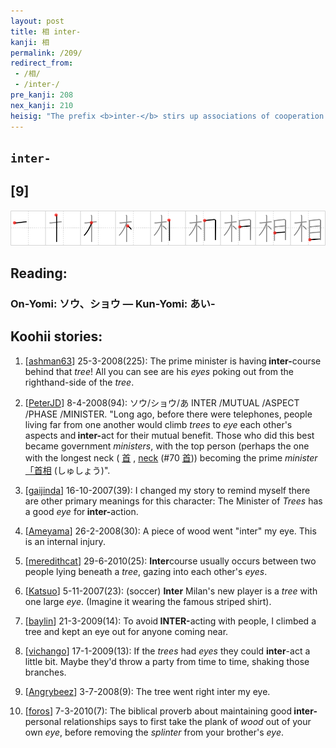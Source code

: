 ```yaml
---
layout: post
title: 相 inter-
kanji: 相
permalink: /209/
redirect_from:
 - /相/
 - /inter-/
pre_kanji: 208
nex_kanji: 210
heisig: "The prefix <b>inter-</b> stirs up associations of cooperation among people. From there we read off the elements: <i>tree</i> . . . <i>eye</i>. With only a slight leap of the imagination, those two words call to mind the scriptural proverb about first taking the block of timber out of one's own <i>eye</i> before helping your neighbors with the splinter in theirs. What more useful rule for <b>inter-</b>human relationships, and what more useful tool for remembering this kanji!"
---
```


## `inter-`

## [9]

<div class="stroke"><img src="../images/E79BB8.png" /></div>

## Reading:

### On-Yomi: ソウ、ショウ &mdash; Kun-Yomi: あい-

## Koohii stories:

1) [<a href="http://kanji.koohii.com/profile/ashman63">ashman63</a>] 25-3-2008(225): The prime minister is having<strong> inter-</strong>course behind that <em>tree</em>! All you can see are his <em>eyes</em> poking out from the righthand-side of the <em>tree</em>. 

2) [<a href="http://kanji.koohii.com/profile/PeterJD">PeterJD</a>] 8-4-2008(94): ソウ/ショウ/あ INTER /MUTUAL /ASPECT /PHASE /MINISTER. &quot;Long ago, before there were telephones, people living far from one another would climb <em>trees</em> to <em>eye</em> each other&#039;s aspects and<strong> inter-</strong>act for their mutual benefit. Those who did this best became government <em>ministers</em>, with the top person (perhaps the one with the longest neck (  <a href="http://jisho.org/kanji/details/首">首</a>  , <a href="../70">neck</a> <span class="index">(#70 <a href="http://jisho.org/kanji/details/首">首</a>)</span>) becoming the prime <em>minister</em>   <a href="http://jisho.org/kanji/details/「首相">「首相</a>   (しゅしょう)&quot;. 

3) [<a href="http://kanji.koohii.com/profile/gaijinda">gaijinda</a>] 16-10-2007(39): I changed my story to remind myself there are other primary meanings for this character: The Minister of <em>Trees</em> has a good <em>eye</em> for<strong> inter-</strong>action. 

4) [<a href="http://kanji.koohii.com/profile/Ameyama">Ameyama</a>] 26-2-2008(30): A piece of wood went &quot;inter&quot; my eye. This is an internal injury. 

5) [<a href="http://kanji.koohii.com/profile/meredithcat">meredithcat</a>] 29-6-2010(25): <strong>Inter</strong>course usually occurs between two people lying beneath a <em>tree</em>, gazing into each other&#039;s <em>eyes</em>. 

6) [<a href="http://kanji.koohii.com/profile/Katsuo">Katsuo</a>] 5-11-2007(23): (soccer) <strong>Inter</strong> Milan&#039;s new player is a <em>tree</em> with one large <em>eye</em>. (Imagine it wearing the famous striped shirt). 

7) [<a href="http://kanji.koohii.com/profile/baylin">baylin</a>] 21-3-2009(14): To avoid<strong> INTER-</strong>acting with people, I climbed a tree and kept an eye out for anyone coming near. 

8) [<a href="http://kanji.koohii.com/profile/vichango">vichango</a>] 17-1-2009(13): If the <em>trees</em> had <em>eyes</em> they could <strong>inter</strong>-act a little bit. Maybe they&#039;d throw a party from time to time, shaking those branches. 

9) [<a href="http://kanji.koohii.com/profile/Angrybeez">Angrybeez</a>] 3-7-2008(9): The tree went right inter my eye. 

10) [<a href="http://kanji.koohii.com/profile/foros">foros</a>] 7-3-2010(7): The biblical proverb about maintaining good<strong> inter-</strong>personal relationships says to first take the plank of <em>wood</em> out of your own <em>eye</em>, before removing the <em>splinter</em> from your brother&#039;s <em>eye</em>. 
